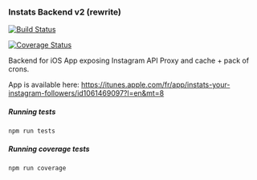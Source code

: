 ### Instats Backend v2 (rewrite)

[![Build Status](https://circleci.com/gh/RafalWilinski/instats-backend.svg?style=shield&circle-token=:circle-token "Build Status")](https://circleci.com/gh/RafalWilinski/instats-backend/tree/master) 

[![Coverage Status](https://coveralls.io/repos/github/RafalWilinski/instats-backend/badge.svg?branch=master)](https://coveralls.io/github/RafalWilinski/instats-backend?branch=master)

Backend for iOS App exposing Instagram API Proxy and cache + pack of crons.

App is available here:
https://itunes.apple.com/fr/app/instats-your-instagram-followers/id1061469097?l=en&mt=8


##### Running tests
`npm run tests`


##### Running coverage tests
`npm run coverage`